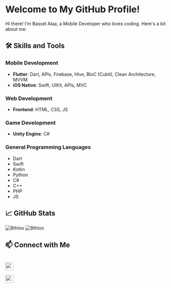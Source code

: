 # Welcome to My GitHub Profile!

Hi there! I'm Bassel Alaa, a Mobile Developer who loves coding. Here's a bit about me:

## 🛠️ Skills and Tools
### Mobile Development
- **Flutter**: Dart, APIs, Firebase, Hive, BloC (Cubit), Clean Architecture, MVVM
- **iOS Native**: Swift, UIKit, APIs, MVC

### Web Development
- **Frontend**: HTML, CSS, JS

### Game Development
- **Unity Engine**: C#

### General Programming Languages
- Dart
- Swift
- Kotlin
- Python
- C#
- C++
- PHP
- JS


## 📈 GitHub Stats
![Bthloo](https://github-readme-stats.vercel.app/api?username=Bthloo&show_icons=true&theme=radical)
![Bthloo](https://github-readme-streak-stats.herokuapp.com/?user=Bthloo&&theme=radical&&hide_border=false&show_icons=true)

## 📫 Connect with Me

<br/>
<a href="https://www.linkedin.com/in/bassel-alaa-9287b321b/"><img src="https://img.shields.io/badge/linkedin-%230077B5.svg?&style=for-the-badge&logo=linkedin&logoColor=white" height=25</a>

<a href="mailto:basselalaa55@gmail.com"><img src="https://img.shields.io/badge/Outlook-0078D4?style=for-the-badge&logo=microsoft-outlook&logoColor=white" height=25></a>


